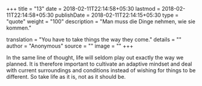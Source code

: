 +++
title        = "13"
date         = 2018-02-11T22:14:58+05:30
lastmod      = 2018-02-11T22:14:58+05:30
publishDate  = 2018-02-11T22:14:15+05:30
type         = "quote"
weight       = "100"
description  = "Man muss die Dinge nehmen, wie sie kommen."

translation  = "You have to take things the way they come."
details      = ""
author       = "Anonymous"
source       = ""
image        = ""
+++

In the same line of thought, life will seldom play out exactly the way we planned. It is therefore important to cultivate an adaptive mindset and deal with current surroundings and conditions instead of wishing for things to be different. So take life as it is, not as it should be.
